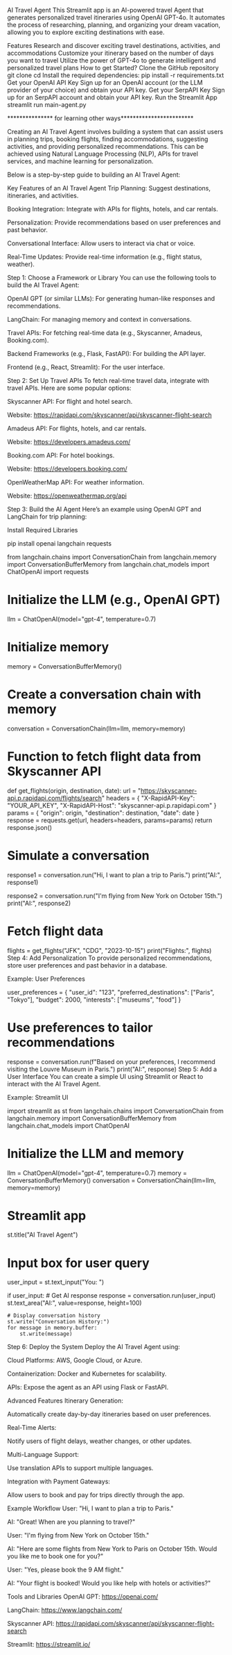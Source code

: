 AI Travel Agent
This Streamlit app is an AI-powered travel Agent that generates personalized travel itineraries using OpenAI GPT-4o. It automates the process of researching, planning, and organizing your dream vacation, allowing you to explore exciting destinations with ease.

Features
Research and discover exciting travel destinations, activities, and accommodations
Customize your itinerary based on the number of days you want to travel
Utilize the power of GPT-4o to generate intelligent and personalized travel plans
How to get Started?
Clone the GitHub repository
git clone
cd 
Install the required dependencies:
pip install -r requirements.txt
Get your OpenAI API Key
Sign up for an OpenAI account (or the LLM provider of your choice) and obtain your API key.
Get your SerpAPI Key
Sign up for an SerpAPI account and obtain your API key.
Run the Streamlit App
streamlit run main-agent.py


*************** for learning other ways************************

Creating an AI Travel Agent involves building a system that can assist users in planning trips, booking flights, finding accommodations, suggesting activities, and providing personalized recommendations. This can be achieved using Natural Language Processing (NLP), APIs for travel services, and machine learning for personalization.

Below is a step-by-step guide to building an AI Travel Agent:

Key Features of an AI Travel Agent
Trip Planning: Suggest destinations, itineraries, and activities.

Booking Integration: Integrate with APIs for flights, hotels, and car rentals.

Personalization: Provide recommendations based on user preferences and past behavior.

Conversational Interface: Allow users to interact via chat or voice.

Real-Time Updates: Provide real-time information (e.g., flight status, weather).

Step 1: Choose a Framework or Library
You can use the following tools to build the AI Travel Agent:

OpenAI GPT (or similar LLMs): For generating human-like responses and recommendations.

LangChain: For managing memory and context in conversations.

Travel APIs: For fetching real-time data (e.g., Skyscanner, Amadeus, Booking.com).

Backend Frameworks (e.g., Flask, FastAPI): For building the API layer.

Frontend (e.g., React, Streamlit): For the user interface.

Step 2: Set Up Travel APIs
To fetch real-time travel data, integrate with travel APIs. Here are some popular options:

Skyscanner API: For flight and hotel search.

Website: https://rapidapi.com/skyscanner/api/skyscanner-flight-search

Amadeus API: For flights, hotels, and car rentals.

Website: https://developers.amadeus.com/

Booking.com API: For hotel bookings.

Website: https://developers.booking.com/

OpenWeatherMap API: For weather information.

Website: https://openweathermap.org/api

Step 3: Build the AI Agent
Here’s an example using OpenAI GPT and LangChain for trip planning:

Install Required Libraries


pip install openai langchain requests



from langchain.chains import ConversationChain
from langchain.memory import ConversationBufferMemory
from langchain.chat_models import ChatOpenAI
import requests

# Initialize the LLM (e.g., OpenAI GPT)
llm = ChatOpenAI(model="gpt-4", temperature=0.7)

# Initialize memory
memory = ConversationBufferMemory()

# Create a conversation chain with memory
conversation = ConversationChain(llm=llm, memory=memory)

# Function to fetch flight data from Skyscanner API
def get_flights(origin, destination, date):
    url = "https://skyscanner-api.p.rapidapi.com/flights/search"
    headers = {
        "X-RapidAPI-Key": "YOUR_API_KEY",
        "X-RapidAPI-Host": "skyscanner-api.p.rapidapi.com"
    }
    params = {
        "origin": origin,
        "destination": destination,
        "date": date
    }
    response = requests.get(url, headers=headers, params=params)
    return response.json()

# Simulate a conversation
response1 = conversation.run("Hi, I want to plan a trip to Paris.")
print("AI:", response1)

response2 = conversation.run("I'm flying from New York on October 15th.")
print("AI:", response2)

# Fetch flight data
flights = get_flights("JFK", "CDG", "2023-10-15")
print("Flights:", flights)
Step 4: Add Personalization
To provide personalized recommendations, store user preferences and past behavior in a database.

Example: User Preferences


user_preferences = {
    "user_id": "123",
    "preferred_destinations": ["Paris", "Tokyo"],
    "budget": 2000,
    "interests": ["museums", "food"]
}

# Use preferences to tailor recommendations
response = conversation.run(f"Based on your preferences, I recommend visiting the Louvre Museum in Paris.")
print("AI:", response)
Step 5: Add a User Interface
You can create a simple UI using Streamlit or React to interact with the AI Travel Agent.

Example: Streamlit UI


import streamlit as st
from langchain.chains import ConversationChain
from langchain.memory import ConversationBufferMemory
from langchain.chat_models import ChatOpenAI

# Initialize the LLM and memory
llm = ChatOpenAI(model="gpt-4", temperature=0.7)
memory = ConversationBufferMemory()
conversation = ConversationChain(llm=llm, memory=memory)

# Streamlit app
st.title("AI Travel Agent")

# Input box for user query
user_input = st.text_input("You: ")

if user_input:
    # Get AI response
    response = conversation.run(user_input)
    st.text_area("AI:", value=response, height=100)

    # Display conversation history
    st.write("Conversation History:")
    for message in memory.buffer:
        st.write(message)
Step 6: Deploy the System
Deploy the AI Travel Agent using:

Cloud Platforms: AWS, Google Cloud, or Azure.

Containerization: Docker and Kubernetes for scalability.

APIs: Expose the agent as an API using Flask or FastAPI.

Advanced Features
Itinerary Generation:

Automatically create day-by-day itineraries based on user preferences.

Real-Time Alerts:

Notify users of flight delays, weather changes, or other updates.

Multi-Language Support:

Use translation APIs to support multiple languages.

Integration with Payment Gateways:

Allow users to book and pay for trips directly through the app.

Example Workflow
User: "Hi, I want to plan a trip to Paris."

AI: "Great! When are you planning to travel?"

User: "I'm flying from New York on October 15th."

AI: "Here are some flights from New York to Paris on October 15th. Would you like me to book one for you?"

User: "Yes, please book the 9 AM flight."

AI: "Your flight is booked! Would you like help with hotels or activities?"

Tools and Libraries
OpenAI GPT: https://openai.com/

LangChain: https://www.langchain.com/

Skyscanner API: https://rapidapi.com/skyscanner/api/skyscanner-flight-search

Streamlit: https://streamlit.io/


